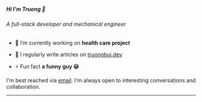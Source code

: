 <h5 align="left">Hi I'm Truong 👋</h1>
<h6 align="left">A full-stack developer and mechanical engineer</h3>

- 🔭 I’m currently working on **health care project**

- 📝 I regularly write articles on [truongbui.dev](truongbui.dev)

- ⚡ Fun fact **a funny guy 😃**

<p>I'm best reached via <a href = "mailto: btxtruong@gmail.com">email</a>. I'm always open to interesting conversations and collaboration.</p>
<hr />
